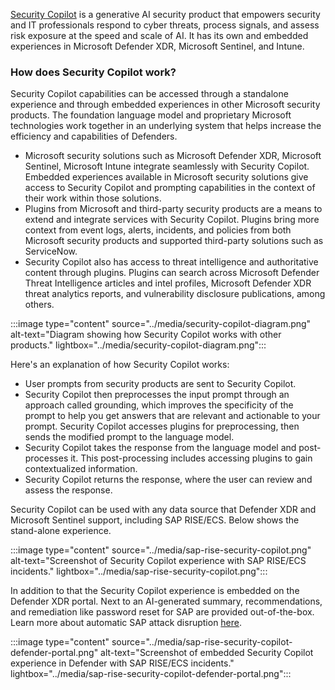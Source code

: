 

[Security Copilot](/copilot/security/microsoft-security-copilot) is a generative AI security product that empowers security and IT professionals respond to cyber threats, process signals, and assess risk exposure at the speed and scale of AI. It has its own and embedded experiences in Microsoft Defender XDR, Microsoft Sentinel, and Intune.

### How does Security Copilot work?
Security Copilot capabilities can be accessed through a standalone experience and through embedded experiences in other Microsoft security products. The foundation language model and proprietary Microsoft technologies work together in an underlying system that helps increase the efficiency and capabilities of Defenders.

- Microsoft security solutions such as Microsoft Defender XDR, Microsoft Sentinel, Microsoft Intune integrate seamlessly with Security Copilot. Embedded experiences available in Microsoft security solutions  give access to Security Copilot and prompting capabilities in the context of their work within those solutions.
- Plugins from Microsoft and third-party security products are a means to extend and integrate services with Security Copilot. Plugins bring more context from event logs, alerts, incidents, and policies from both Microsoft security products and supported third-party solutions such as ServiceNow.
- Security Copilot also has access to threat intelligence and authoritative content through plugins. Plugins can search across Microsoft Defender Threat Intelligence articles and intel profiles, Microsoft Defender XDR threat analytics reports, and vulnerability disclosure publications, among others.

:::image type="content" source="../media/security-copilot-diagram.png" alt-text="Diagram showing how Security Copilot works with other products." lightbox="../media/security-copilot-diagram.png":::

Here's an explanation of how Security Copilot works:

- User prompts from security products are sent to Security Copilot.
- Security Copilot then preprocesses the input prompt through an approach called grounding, which improves the specificity of the prompt to help you get answers that are relevant and actionable to your prompt. Security Copilot accesses plugins for preprocessing, then sends the modified prompt to the language model.
- Security Copilot takes the response from the language model and post-processes it. This post-processing includes accessing plugins to gain contextualized information.
- Security Copilot returns the response, where the user can review and assess the response.

Security Copilot can be used with any data source that Defender XDR and Microsoft Sentinel support, including SAP RISE/ECS. Below shows the stand-alone experience.

:::image type="content" source="../media/sap-rise-security-copilot.png" alt-text="Screenshot of Security Copilot experience with SAP RISE/ECS incidents." lightbox="../media/sap-rise-security-copilot.png":::

In addition to that the Security Copilot experience is embedded on the Defender XDR portal. Next to an AI-generated summary, recommendations, and remediation like password reset for SAP are provided out-of-the-box. Learn more about automatic SAP attack disruption [here](/azure/sentinel/sap/deployment-attack-disrupt).

:::image type="content" source="../media/sap-rise-security-copilot-defender-portal.png" alt-text="Screenshot of embedded Security Copilot experience in Defender with SAP RISE/ECS incidents." lightbox="../media/sap-rise-security-copilot-defender-portal.png":::


